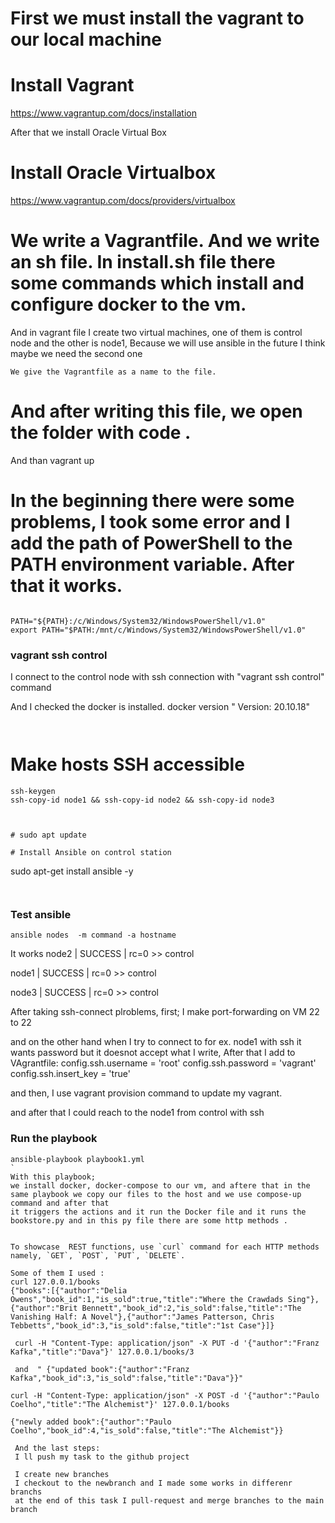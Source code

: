 # First we must install the vagrant to our local machine
# Install Vagrant
https://www.vagrantup.com/docs/installation


After that we install Oracle Virtual Box


# Install Oracle Virtualbox

https://www.vagrantup.com/docs/providers/virtualbox




# We write a Vagrantfile. And we write an sh file. In install.sh file there some commands which install and configure docker to the vm.
And in vagrant file I create two virtual machines, one of them is control node and the other is node1, Because we will use ansible in the future I think maybe we need the second one

```
We give the Vagrantfile as a name to the file.

```

# And after writing this file, we open the folder with code . 

And than 
vagrant up
 # In the beginning there were some problems, I took some error and I add the path of PowerShell to the PATH environment variable. After that it works. 
```

PATH="${PATH}:/c/Windows/System32/WindowsPowerShell/v1.0"
export PATH="$PATH:/mnt/c/Windows/System32/WindowsPowerShell/v1.0"
```

### vagrant ssh control

I connect to the control node with ssh connection with "vagrant ssh control" command

And I checked the docker is installed. 
docker version
" Version:           20.10.18"

```


```

# Make hosts SSH accessible
```
ssh-keygen
ssh-copy-id node1 && ssh-copy-id node2 && ssh-copy-id node3



# sudo apt update

# Install Ansible on control station
```
sudo apt-get install ansible -y
```


```


### Test ansible
```
ansible nodes  -m command -a hostname
```
It works
node2 | SUCCESS | rc=0 >>
control

node1 | SUCCESS | rc=0 >>
control

node3 | SUCCESS | rc=0 >>
control

After taking ssh-connect plroblems, first;
I make port-forwarding on VM 22 to 22

and on the other hand when I try to connect to for ex. node1 with ssh it wants password but it doesnot accept what I write,
After that I add to VAgrantfile:
config.ssh.username = 'root'
config.ssh.password = 'vagrant'
config.ssh.insert_key = 'true'

and then, I 
use vagrant provision command to update my vagrant.

and after that I could reach to the node1 from control with ssh



### Run the playbook 
```
ansible-playbook playbook1.yml
`
With this playbook;
we install docker, docker-compose to our vm, and aftere that in the same playbook we copy our files to the host and we use compose-up command and after that
it triggers the actions and it run the Docker file and it runs the bookstore.py and in this py file there are some http methods .


To showcase  REST functions, use `curl` command for each HTTP methods namely, `GET`, `POST`, `PUT`, `DELETE`.

Some of them I used : 
curl 127.0.0.1/books
{"books":[{"author":"Delia Owens","book_id":1,"is_sold":true,"title":"Where the Crawdads Sing"},{"author":"Brit Bennett","book_id":2,"is_sold":false,"title":"The Vanishing Half: A Novel"},{"author":"James Patterson, Chris Tebbetts","book_id":3,"is_sold":false,"title":"1st Case"}]} 

 curl -H "Content-Type: application/json" -X PUT -d '{"author":"Franz Kafka","title":"Dava"}' 127.0.0.1/books/3

 and  " {"updated book":{"author":"Franz Kafka","book_id":3,"is_sold":false,"title":"Dava"}}"

curl -H "Content-Type: application/json" -X POST -d '{"author":"Paulo Coelho","title":"The Alchemist"}' 127.0.0.1/books

{"newly added book":{"author":"Paulo Coelho","book_id":4,"is_sold":false,"title":"The Alchemist"}}
 
 And the last steps:
 I ll push my task to the github project

 I create new branches
 I checkout to the newbranch and I made some works in differenr branchs
 at the end of this task I pull-request and merge branches to the main branch


